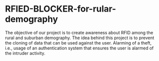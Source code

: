 # RFIED-BLOCKER-for-rular-demography
The objective of our project is to create awareness about RFID among the rural and suburban demography. The idea behind this project is to prevent the cloning of data that can be used against the user. Alarming of a theft, i.e., usage of an authentication system that ensures the user is alarmed of the intruder activity.
